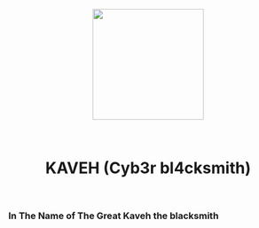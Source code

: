 <p align="center">
<img width="200" height="200" src="">
</p>
<br/>
<h1 align="center">KAVEH (Cyb3r bl4cksmith)</h1>

<br />

### In The Name of The Great Kaveh the blacksmith